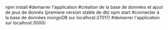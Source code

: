 


npm install 		#demarrer l'application
					#création de la  base de données et ajout de jeux de donnés (premiere version stable de db)
npm start 			#connecter à la base de données mongoDB sur localhost:27017/
					#demarrer l'application sur localhost:3000/
					